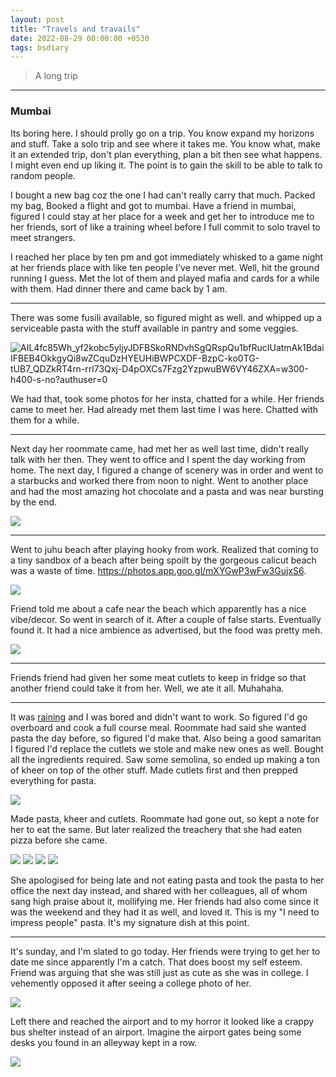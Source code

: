 ```yaml
---
layout: post
title: "Travels and travails"
date: 2022-08-29 00:00:00 +0530
tags: bsdiary
---
```


> A long trip

---

### Mumbai 

Its boring here. I should prolly go on a trip. You know expand my horizons and stuff. Take a solo trip and see where it takes me. You know what, make it an extended trip, don't plan everything, plan a bit then see what happens. I might even end up liking it. The point is to gain the skill to be able to talk to random people. 

I bought a new bag coz the one I had can't really carry that much. Packed my bag, Booked a flight and got to mumbai. Have a friend in mumbai, figured I could stay at her place for a week and get her to introduce me to her friends, sort of like a training wheel before I full commit to solo travel to meet strangers.

I reached her place by ten pm and got immediately whisked to a game night at her friends place with like ten people I've never met. Well, hit the ground running I guess. Met the lot of them and played mafia and cards for a while with them. Had dinner there and came back by 1 am.

---
There was some fusili available, so figured might as well. and whipped up a serviceable pasta with the stuff available in pantry and some veggies.

![AIL4fc85Wh_yf2kobc5yljyJDFBSkoRNDvhSgQRspQu1bfRucIUatmAk1BdaiIFBEB4OkkgyQi8wZCquDzHYEUHiBWPCXDF-BzpC-ko0TG-tUB7_QDZkRT4rn-rrl73Qxj-D4pOXCs7Fzg2YzpwuBW6VY46ZXA=w300-h400-s-no?authuser=0](https://lh3.googleusercontent.com/pw/AIL4fc85Wh_yf2kobc5yljyJDFBSkoRNDvhSgQRspQu1bfRucIUatmAk1BdaiIFBEB4OkkgyQi8wZCquDzHYEUHiBWPCXDF-BzpC-ko0TG-tUB7_QDZkRT4rn-rrl73Qxj-D4pOXCs7Fzg2YzpwuBW6VY46ZXA=w300-h400-s-no?authuser=0)

We had that, took some photos for her insta, chatted for a while. Her friends came to meet her. Had already met them last time I was here. Chatted with them for a while.  

---
Next day her roommate came, had met her as well last time, didn't really talk with her then. They went to office and I spent the day working from home. The next day, I figured a change of scenery was in order and went to a starbucks and worked there from noon to night. Went to another place and had the most amazing hot chocolate and a pasta and was near bursting by the end.

![](https://lh3.googleusercontent.com/pw/AIL4fc-eXldFuiOBmB8aQ-56MaA7eQ0_qFYm5cflXjyMcZ7xSS-sZd6fBu--cmZ3Cp33bDZx3KUstWdWzdLjzJpAyXKO4OrGoaKFdzyY_VL1l_oOUfelrvCugVuKMQx2hPljJnStvBxx6MuIprgf_us2cP7s2Q=w600-h337-s-no?authuser=0)

---
Went to juhu beach after playing hooky from work. Realized that coming to a tiny sandbox of a beach after being spoilt by the gorgeous calicut beach was a waste of time. https://photos.app.goo.gl/mXYGwP3wFw3GujxS6.

![](https://lh3.googleusercontent.com/pw/AIL4fc8fClVamVPp_wmlsc5Bj8iOXn1BQz9DxE9LdeWrDRPmVitF_QV595_-0Q1ABeCIuJLlAyNTl2xO4iTkA1KC1QoaxDZLZbGUw9Y73eIr4VgMQ3JWn9mYrZN715mQe3cEYAkY-FkCSb3Qto-7GCZ3sM9b_Q=w600-h450-s-no?authuser=0)

Friend told me about a cafe near the beach which apparently has a nice vibe/decor. So went in search of it. After a couple of false starts. Eventually found it. It had a nice ambience as advertised, but the food was pretty meh.

![](https://lh3.googleusercontent.com/pw/AIL4fc9nlS646h3Q882Epk7TGAxLdhUTvWZg6l9l8cPMmqvxG1XzLpMU2YFMUt43O93qPu7sq6xtNbuTqWLuh2l_AHmHjqqj1vaQ43jWDrT1uJybxd4xPLO5ayD72L11XajrOjwIHBcren2oFVeEVO7FcLqZQg=w600-h450-s-no?authuser=0)

---
Friends friend had given her some meat cutlets to keep in fridge so that another friend could take it from her. Well, we ate it all. Muhahaha.

---
It was [raining](https://photos.app.goo.gl/JRsMHPkMNu9ZYs5a8) and I was bored and didn't want to work. So figured I'd go overboard and cook a full course meal. Roommate had said she wanted pasta the day before, so figured I'd make that. Also being a good samaritan I figured I'd replace the cutlets we stole and make new ones as well. Bought all the ingredients required. Saw some semolina, so ended up making a ton of kheer on top of the other stuff. Made cutlets first and then prepped everything for pasta.

![](https://lh3.googleusercontent.com/pw/AIL4fc-dHlfpp_zK9yGLcHsemklJdn3oZ50TLtmA7YAFRtT3_mlTLmAL5JlxZ22597N0Lcm92yViCBjTtBekn2gquEaSd03RinmKKCFY1ToAO9z4T30KfauezTjrFjE0NOeeEdhPP-JHeAl0vBju5RIcEMUXuw=w600-h337-s-no?authuser=0)

Made pasta, kheer and cutlets. Roommate had gone out, so kept a note for her to eat the same. But later realized the treachery that she had eaten pizza before she came.

![](https://lh3.googleusercontent.com/pw/AIL4fc-RhTYC8mGdGYmIppSyedDG4vaT7hb5sifEutlq8DqePRVphKmyMDcXZUxmtOdPlMs3GjfBFz9TwA24vf0V4nG2qsJRkGXpZGfgWFb12y7HA4L4hWXpujxK9YxYWwI9HrBAfaDbGiFtksfeMR-EzL0aow=w600-h337-s-no?authuser=0)
![](https://lh3.googleusercontent.com/pw/AIL4fc9A-Kf9wwN2-048e24W2w2847UAKclnDGMY4ca9gpVhcFpSfrYGq2FlBLKEdJpjlKrZ7RhDoT0MUjCu1WNEaXJ4Jr0B3Xom-87zRZucvE_El6T0FCqW1ankr6Wk5BOFz-0KUjCV5BLNMHmutsHwNDDCMQ=w600-h337-s-no?authuser=0)
![](https://lh3.googleusercontent.com/pw/AIL4fc84OsYCIXh7rgjspWPHSrsbG6Fa1_3smydrIcJapYUrEYYmyvVyBI7D1k1ZgOiIOY1h-YfIj50f39C2fXiYFIjvA3TGGZ0rUvL1gnmWVs4OXeyI2pC7KkxVETW82cCG55ZHin9WKmyFFJjoDSwDwqFjvw=w600-h337-s-no?authuser=0)
![](https://lh3.googleusercontent.com/pw/AIL4fc-XzU9KVssIZUJvDa8N8cr61UQ4aD1S5U9jadHjYT_1RrVi992jZpBiALv_JI2pRQT_UYqjF2YY22nKYP0DLjh2yM8E0hMMQNR5Wfzu-tb1QiKI2AllLxZS5xSTd0O70ioLbrGnVDWwRfBc4ADvOUDklA=w600-h337-s-no?authuser=0)

She apologised for being late and not eating pasta and took the pasta to her office the next day instead, and shared with her colleagues, all of whom sang high praise about it, mollifying me. Her friends had also come since it was the weekend and they had it as well, and loved it. This is my "I need to impress people" pasta. It's my signature dish at this point.

---
It's sunday, and I'm slated to go today. Her friends were trying to get her to date me since apparently I'm a catch. That does boost my self esteem. Friend was arguing that she was still just as cute as she was in college. I vehemently opposed it after seeing a college photo of her.

![](https://lh3.googleusercontent.com/pw/AIL4fc_susB9M5615reNw0QD0Bj81iN5oHBZqaftA1cqaaNHwk1qN0g0qPbdM3Xy7yjPNtmLNwCPGkgpTE9C351KqFdLeU4DPprapOAdKNPgzWNDU-l14Q2cbFyJKyACsh718diGkRy0WnMz9LI6mD9W8AN1Sw=w450-h600-s-no?authuser=0)

Left there and reached the airport and to my horror it looked like a crappy bus shelter instead of an airport. Imagine the airport gates being some desks you found in an alleyway kept in a row.

![](https://lh3.googleusercontent.com/pw/AIL4fc_uE-fyKcDMWNktL9qYCUTvatYwbF2XlXIBVuf5rwyoV4EdUWwUkiimFFuWV0coA5XA1otw9qgQW7w6-2da4oCFU3J-6f3ABWy6Xz-e8M5U3jcGWcjXEjAYiByahlZfKwEMQjW6rhTOhxT1HcgzpEm4-w=w600-h337-s-no?authuser=0)

